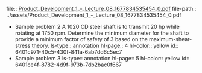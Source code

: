 file:: [Product_Development_1_-_Lecture_08_1677834535454_0.pdf](../assets/Product_Development_1_-_Lecture_08_1677834535454_0.pdf)
file-path:: ../assets/Product_Development_1_-_Lecture_08_1677834535454_0.pdf

- Sample problem 2 A 1020 CD steel shaft is to transmit 20 hp while rotating at 1750 rpm. Determine the minimum diameter for the shaft to provide a minimum factor of safety of 3 based on the maximum-shear-stress theory.
  ls-type:: annotation
  hl-page:: 4
  hl-color:: yellow
  id:: 6401c971-40c5-430f-841a-6ab7dd6c5ec7
- Sample problem 3
  ls-type:: annotation
  hl-page:: 5
  hl-color:: yellow
  id:: 6401ce4f-8782-4d9f-973b-7db2bac0f667
